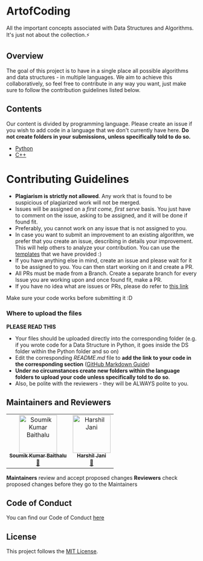 # ArtofCoding

All the important concepts associated with Data Structures and Algorithms. It's
just not about the collection.⚡

## Overview

The goal of this project is to have in a single place all possible algorithms
and data structures - in multiple languages. We aim to achieve this
collaboratively, so feel free to contribute in any way you want, just make sure
to follow the contribution guidelines listed below.

## Contents

Our content is divided by programming language. Please create an issue if you
wish to add code in a language that we don't currently have here. **Do not
create folders in your submissions, unless specifically told to do so.**

- [Python](/Python/README.md)
- [C++](/C++/README.md)

# Contributing Guidelines

- **Plagiarism is strictly not allowed**. Any work that is found to be
  suspicious of plagiarized work will not be merged.
- Issues will be assigned on a _first come, first serve_ basis. You just have to
  comment on the issue, asking to be assigned, and it will be done if found fit.
- Preferably, you cannot work on any issue that is not assigned to you.
- In case you want to submit an improvement to an existing algorithm, we prefer
  that you create an issue, describing in details your improvement. This will
  help others to analyze your contribution. You can use the
  [templates](.github/ISSUE_TEMPLATE/algorithm-ds-proposal.md) that we have
  provided :)
- If you have anything else in mind, create an issue and please wait for it to
  be assigned to you. You can then start working on it and create a PR.
- All PRs must be made from a Branch. Create a separate branch for every Issue
  you are working upon and once found fit, make a PR.
- If you have no idea what are issues or PRs, please do refer to
  [this link](https://github.com/Tenet-Coding/ArtofCoding/wiki/Pull-Requests-%7C-What-are-they-and-how-to-do-it-%3F)

Make sure your code works before submitting it :D

### Where to upload the files

**PLEASE READ THIS**

- Your files should be uploaded directly into the corresponding folder (e.g. if
  you wrote code for a Data Structure in Python, it goes inside the DS folder
  within the Python folder and so on)
- Edit the corresponding _README.md_ file to **add the link to your code in the
  corresponding section**
  ([GitHub Markdown Guide](https://guides.github.com/features/mastering-markdown/))
- **Under no circumstances create new folders within the language folders to
  upload your code unless specifically told to do so**.
- Also, be polite with the reviewers - they will be ALWAYS polite to you.

## Maintainers and Reviewers

<table><tr><td align="center"><a href="https://github.com/soumik2012"><img src="https://avatars.githubusercontent.com/u/66599363?v=4" width="100px;" alt="Soumik Kumar Baithalu "/><br /><sub><b>Soumik Kumar Baithalu</b></sub></a><br /><a href="#maintenance-soumik2012" title="Maintenance">🚧</a></td><td align="center"><a href="https://github.com/Harshil-Jani"><img src="https://avatars.githubusercontent.com/u/79367883?v=4" width="100px;" alt="Harshil Jani"/><br /><sub><b>Harshil Jani</b></sub></a><br /><a href="#maintance-Harshil-Jani" title="Maintenance">🚧</a></tr></table>

**Maintainers** review and accept proposed changes **Reviewers** check proposed
changes before they go to the Maintainers

## Code of Conduct

You can find our Code of Conduct [here](/CODE_OF_CONDUCT.md)

## License

This project follows the [MIT License](/LICENSE).
